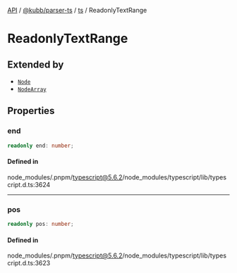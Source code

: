 [API](../../../../../packages.md) / [@kubb/parser-ts](../../../index.md) / [ts](../index.md) / ReadonlyTextRange

# ReadonlyTextRange

## Extended by

- [`Node`](Node.md)
- [`NodeArray`](NodeArray.md)

## Properties

### end

```ts
readonly end: number;
```

#### Defined in

node\_modules/.pnpm/typescript@5.6.2/node\_modules/typescript/lib/typescript.d.ts:3624

***

### pos

```ts
readonly pos: number;
```

#### Defined in

node\_modules/.pnpm/typescript@5.6.2/node\_modules/typescript/lib/typescript.d.ts:3623
